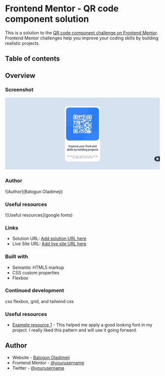 # Frontend Mentor - QR code component solution

This is a solution to the [QR code component challenge on Frontend Mentor](https://www.frontendmentor.io/challenges/qr-code-component-iux_sIO_H). Frontend Mentor challenges help you improve your coding skills by building realistic projects. 

## Table of contents

## Overview

### Screenshot
![screenshot](./qr_screenshot.jpeg)

### Author 
![Author](Balogun Oladimeji)

### Useful resources
![Useful resources](google fonts)

### Links

- Solution URL: [Add solution URL here](https://github.com/boladimeji834/qr_code-project)
- Live Site URL: [Add live site URL here](https://qr-code-project-ten.vercel.app/)

### Built with
- Semantic HTML5 markup
- CSS custom properties
- Flexbox

### Continued development
css flexbox, grid, and tailwind css


### Useful resources
- [Example resource 1](https://fonts.google.com/specimen/Roboto) - This helped me apply a good looking font in my project. I really liked this pattern and will use it going forward.

## Author
- Website - [Balogun Oladimeji](https://twitter.com/shrewd_ola)
- Frontend Mentor - [@yourusername](https://www.frontendmentor.io/profile/boladimeji834)
- Twitter - [@yourusername](https://twitter.com/shrewd_ola)


